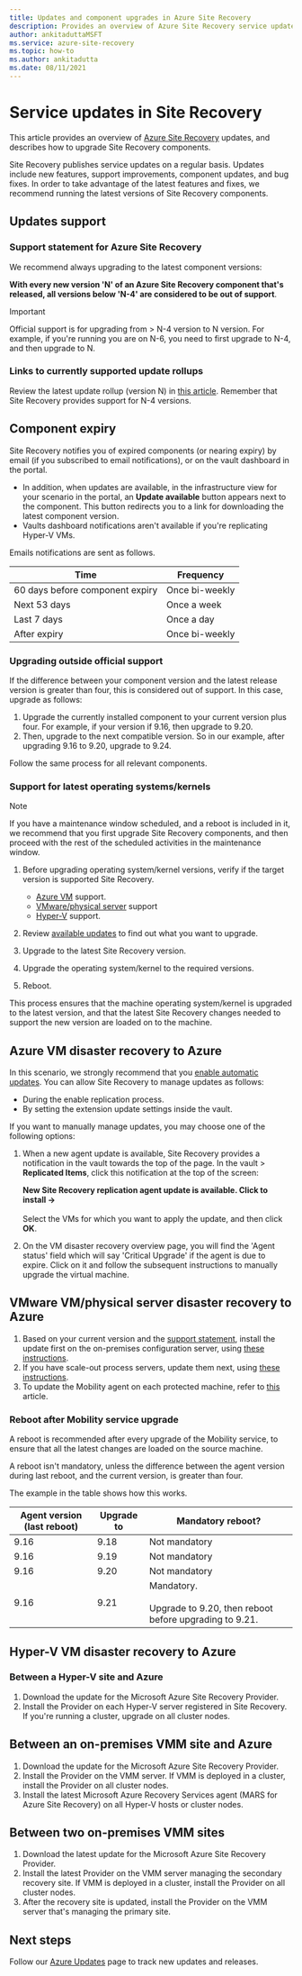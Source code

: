 ```yaml
---
title: Updates and component upgrades in Azure Site Recovery
description: Provides an overview of Azure Site Recovery service updates, MARS agent and component upgrades.
author: ankitaduttaMSFT
ms.service: azure-site-recovery
ms.topic: how-to
ms.author: ankitadutta
ms.date: 08/11/2021
---
```

# Service updates in Site Recovery

This article provides an overview of [Azure Site Recovery](site-recovery-overview.md) updates, and describes how to upgrade Site Recovery components.

Site Recovery publishes service updates on a regular basis. Updates include new features, support improvements, component updates, and bug fixes. In order to take advantage of the latest features and fixes, we recommend running the latest versions of Site Recovery components. 
 
 
## Updates support

### Support statement for Azure Site Recovery

We recommend always upgrading to the latest component versions:

**With every new version 'N' of an Azure Site Recovery component that's released, all versions below 'N-4' are considered to be out of support**. 

> [!IMPORTANT]
> Official support is for upgrading from > N-4 version to N version. For example, if you're running  you are on N-6, you need to first upgrade to N-4, and then upgrade to N.


### Links to currently supported update rollups

 Review the latest update rollup (version N) in [this article](site-recovery-whats-new.md). Remember that Site Recovery provides support for N-4 versions.


## Component expiry

Site Recovery notifies you of expired components (or nearing expiry) by email (if you subscribed to email notifications), or on the vault dashboard in the portal.

- In addition, when updates are available, in the infrastructure view for your scenario in the portal, an **Update available** button appears next to the component. This button redirects you to a link for downloading the latest component version.
-  Vaults dashboard notifications aren't available if you're replicating Hyper-V VMs. 

Emails notifications are sent as follows.

**Time** | **Frequency**
--- | ---
60 days before component expiry | Once bi-weekly
Next 53 days | Once a week
Last 7 days | Once a day
After expiry | Once bi-weekly


### Upgrading outside official support

If the difference between your component version and the latest release version is greater than four, this is considered out of support. In this case, upgrade as follows: 

1. Upgrade the currently installed component to your current version plus four. For example, if your version if 9.16, then upgrade to 9.20.
2. Then, upgrade to the next compatible version. So in our example, after upgrading 9.16 to 9.20, upgrade to 9.24. 

Follow the same process for all relevant components.

### Support for latest operating systems/kernels

> [!NOTE]
> If you have a maintenance window scheduled, and a reboot is included in it, we recommend that you first upgrade Site Recovery components, and then proceed with the rest of the scheduled activities in the maintenance window.

1. Before upgrading operating system/kernel versions, verify if the target version is supported Site Recovery. 

    - [Azure VM](azure-to-azure-support-matrix.md#replicated-machine-operating-systems) support.
    - [VMware/physical server](vmware-physical-azure-support-matrix.md#replicated-machines) support
    - [Hyper-V](hyper-v-azure-support-matrix.md#replicated-vms) support.
2. Review [available updates](site-recovery-whats-new.md) to find out what you want to upgrade.
3. Upgrade to the latest Site Recovery version.
4. Upgrade the operating system/kernel to the required versions.
5. Reboot.


This process ensures that the machine operating system/kernel is upgraded to the latest version, and that the latest Site Recovery changes needed to support the new version are loaded on to the machine.

## Azure VM disaster recovery to Azure

In this scenario, we strongly recommend that you [enable automatic updates](azure-to-azure-autoupdate.md). You can allow Site Recovery to manage updates as follows:

- During the enable replication process.
- By setting the extension update settings inside the vault.

If you want to manually manage updates, you may choose one of the following options:

1. When a new agent update is available, Site Recovery provides a notification in the vault towards the top of the page. In the vault > **Replicated Items**, click this notification at the top of the screen: 
    
    **New Site Recovery replication agent update is available. Click to install ->** <br/><br/>Select the VMs for which you want to apply the update, and then click **OK**.

2. On the VM disaster recovery overview page, you will find the 'Agent status' field which will say 'Critical Upgrade' if the agent is due to expire. Click on it and follow the subsequent instructions to manually upgrade the virtual machine.

## VMware VM/physical server disaster recovery to Azure

1. Based on your current version and the [support statement](#support-statement-for-azure-site-recovery), install the update first on the on-premises configuration server, using [these instructions](vmware-azure-deploy-configuration-server.md#upgrade-the-configuration-server). 
2. If you have scale-out process servers, update them next, using [these instructions](vmware-azure-manage-process-server.md#upgrade-a-process-server).
3. To update the Mobility agent on each protected machine, refer to [this](vmware-physical-manage-mobility-service.md#update-mobility-service-from-azure-portal) article.

### Reboot after Mobility service upgrade

A reboot is recommended after every upgrade of the Mobility service, to ensure that all the latest changes are loaded on the source machine.

A reboot isn't mandatory, unless the difference between the agent version during last reboot, and the current version, is greater than four.

The example in the table shows how this works.

|**Agent version (last reboot)** | **Upgrade to** | **Mandatory reboot?**|
|---------|---------|---------|
|9.16 |  9.18 | Not mandatory|
|9.16 | 9.19 | Not mandatory|
| 9.16 | 9.20 | Not mandatory
 | 9.16 | 9.21 | Mandatory.<br/><br/> Upgrade to 9.20, then reboot before upgrading to 9.21.

## Hyper-V VM disaster recovery to Azure

### Between a Hyper-V site and Azure

1. Download the update for the Microsoft Azure Site Recovery Provider.
2. Install the Provider on each Hyper-V server registered in Site Recovery. If you're running a cluster, upgrade on all cluster nodes.


## Between an on-premises VMM site and Azure

1. Download the update for the Microsoft Azure Site Recovery Provider.
2. Install the Provider on the VMM server. If VMM is deployed in a cluster, install the Provider on all cluster nodes.
3. Install the latest Microsoft Azure Recovery Services agent (MARS for Azure Site Recovery) on all Hyper-V hosts or cluster nodes.

## Between two on-premises VMM sites

1. Download the latest update for the Microsoft Azure Site Recovery Provider.
2. Install the latest Provider on the VMM server managing the secondary recovery site. If VMM is deployed in a cluster, install the Provider on all cluster nodes.
3. After the recovery site is updated, install the Provider on the VMM server that's managing the primary site.

## Next steps

Follow our [Azure Updates](https://azure.microsoft.com/updates/?product=site-recovery) page to track new updates and releases.